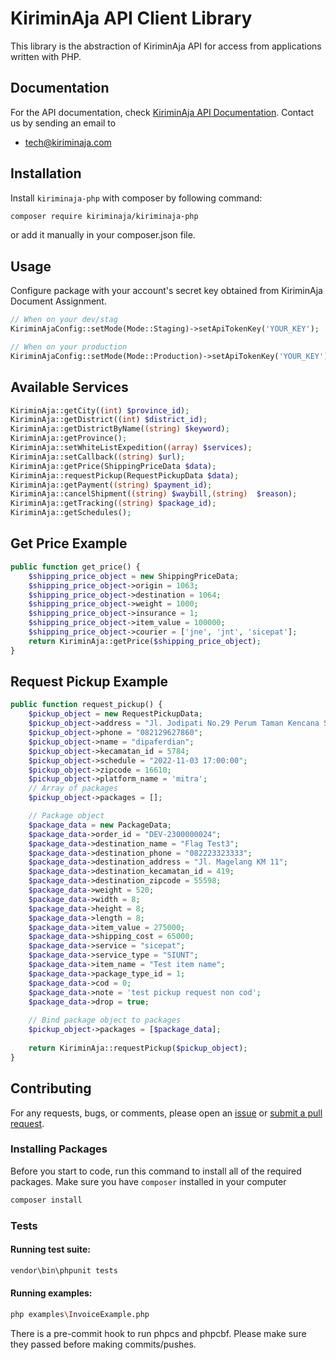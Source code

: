 # KiriminAja API Client Library

This library is the abstraction of KiriminAja API for access from applications written with PHP.

## Documentation

For the API documentation, check [KiriminAja API Documentation](https://developer.kiriminaja.com). Contact us by sending an email to
- [tech@kiriminaja.com](mailto:tech@kiriminaja.com)

## Installation

Install `kiriminaja-php` with composer by following command:

```bash
composer require kiriminaja/kiriminaja-php
```
or add it manually in your composer.json file.

## Usage
Configure package with your account's secret key obtained from KiriminAja Document Assignment.
```php
// When on your dev/stag 
KiriminAjaConfig::setMode(Mode::Staging)->setApiTokenKey('YOUR_KEY');

// When on your production
KiriminAjaConfig::setMode(Mode::Production)->setApiTokenKey('YOUR_KEY');
```

## Available Services
```php
KiriminAja::getCity((int) $province_id);
KiriminAja::getDistrict((int) $district_id);
KiriminAja::getDistrictByName((string) $keyword);
KiriminAja::getProvince();
KiriminAja::setWhiteListExpedition((array) $services);
KiriminAja::setCallback((string) $url);
KiriminAja::getPrice(ShippingPriceData $data);
KiriminAja::requestPickup(RequestPickupData $data);
KiriminAja::getPayment((string) $payment_id);
KiriminAja::cancelShipment((string) $waybill,(string)  $reason);
KiriminAja::getTracking((string) $package_id);
KiriminAja::getSchedules();
```

## Get Price Example
```php
public function get_price() {
    $shipping_price_object = new ShippingPriceData;
    $shipping_price_object->origin = 1063;
    $shipping_price_object->destination = 1064;
    $shipping_price_object->weight = 1000;
    $shipping_price_object->insurance = 1;
    $shipping_price_object->item_value = 100000;
    $shipping_price_object->courier = ['jne', 'jnt', 'sicepat'];
    return KiriminAja::getPrice($shipping_price_object);
}
```

## Request Pickup Example
```php
public function request_pickup() {
    $pickup_object = new RequestPickupData;
    $pickup_object->address = "Jl. Jodipati No.29 Perum Taman Kencana Sejahtera";
    $pickup_object->phone = "082129627860";
    $pickup_object->name = "dipaferdian";
    $pickup_object->kecamatan_id = 5784;
    $pickup_object->schedule = "2022-11-03 17:00:00";
    $pickup_object->zipcode = 16610;
    $pickup_object->platform_name = 'mitra';
    // Array of packages
    $pickup_object->packages = [];

    // Package object
    $package_data = new PackageData;
    $package_data->order_id = "DEV-2300000024";
    $package_data->destination_name = "Flag Test3";
    $package_data->destination_phone = "082223323333";
    $package_data->destination_address = "Jl. Magelang KM 11";
    $package_data->destination_kecamatan_id = 419;
    $package_data->destination_zipcode = 55598;
    $package_data->weight = 520;
    $package_data->width = 8;
    $package_data->height = 8;
    $package_data->length = 8;
    $package_data->item_value = 275000;
    $package_data->shipping_cost = 65000;
    $package_data->service = "sicepat";
    $package_data->service_type = "SIUNT";
    $package_data->item_name = "Test item name";
    $package_data->package_type_id = 1;
    $package_data->cod = 0;
    $package_data->note = 'test pickup request non cod';
    $package_data->drop = true;
    
    // Bind package object to packages
    $pickup_object->packages = [$package_data];
    
    return KiriminAja::requestPickup($pickup_object);
}
```

## Contributing

For any requests, bugs, or comments, please open an [issue](https://github.com/kiriminaja/kiriminaja-php/issues) or [submit a pull request](https://github.com/kiriminaja/kiriminaja-php/pulls).

### Installing Packages

Before you start to code, run this command to install all of the required packages. Make sure you have `composer` installed in your computer

```bash
composer install
```

### Tests

#### Running test suite:

```bash
vendor\bin\phpunit tests
```

#### Running examples:

```bash
php examples\InvoiceExample.php
```

There is a pre-commit hook to run phpcs and phpcbf. Please make sure they passed before making commits/pushes.
